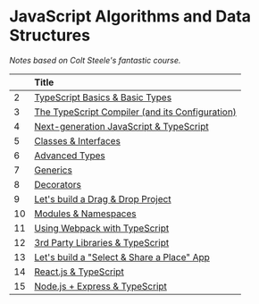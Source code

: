 # JavaScript Algorithms and Data Structures

_Notes based on Colt Steele's fantastic course._

|     | Title                                                                                             |
| :-- | :------------------------------------------------------------------------------------------------ |
| 2   | [ TypeScript Basics & Basic Types ](s2_ts_basics_and_types/README.md)                             |
| 3   | [ The TypeScript Compiler (and its Configuration) ](s3_ts_compiler_and_config/README.md)          |
| 4   | [ Next-generation JavaScript & TypeScript ](s4_next_gen_js_and_ts/README.md)                      |
| 5   | [ Classes & Interfaces ](s5_classes_and_interfaces/README.md)                                     |
| 6   | [ Advanced Types ](s6_advanced_types/README.md)                                                   |
| 7   | [ Generics ](s7_generics/README.md)                                                               |
| 8   | [ Decorators ](s8_decorators/README.md)                                                           |
| 9   | [ Let's build a Drag & Drop Project ](s9_ts_drag_and_drop_project/README.md)                      |
| 10  | [ Modules & Namespaces ](s10_modules_and_namespaces/README.md)                                    |
| 11  | [ Using Webpack with TypeScript ](s11_webpack_and_ts/README.md)                                   |
| 12  | [ 3rd Party Libraries & TypeScript ](s12_3rd_party_lib_and_ts/README.md)                          |
| 13  | [ Let's build a "Select & Share a Place" App ](s13_ts_select_and_share_a_place_project/README.md) |
| 14  | [ React.js & TypeScript ](#)                                                                      |
| 15  | [ Node.js + Express & TypeScript ](#)                                                             |
